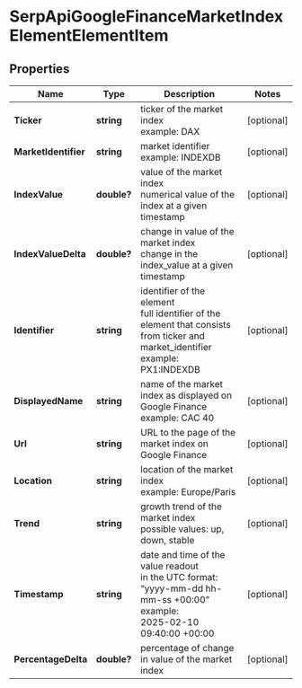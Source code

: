 # SerpApiGoogleFinanceMarketIndexElementElementItem


## Properties

| Name | Type | Description | Notes |
|------------ | ------------- | ------------- | -------------|
**Ticker** | **string** | ticker of the market index<br>example: DAX |[optional]|
**MarketIdentifier** | **string** | market identifier<br>example: INDEXDB |[optional]|
**IndexValue** | **double?** | value of the market index<br>numerical value of the index at a given timestamp |[optional]|
**IndexValueDelta** | **double?** | change in value of the market index<br>change in the index_value at a given timestamp |[optional]|
**Identifier** | **string** | identifier of the element<br>full identifier of the element that consists from ticker and market_identifier<br>example: PX1:INDEXDB |[optional]|
**DisplayedName** | **string** | name of the market index as displayed on Google Finance<br>example: CAC 40 |[optional]|
**Url** | **string** | URL to the page of the market index on Google Finance |[optional]|
**Location** | **string** | location of the market index<br>example: Europe/Paris |[optional]|
**Trend** | **string** | growth trend of the market index<br>possible values: up, down, stable |[optional]|
**Timestamp** | **string** | date and time of the value readout<br>in the UTC format: “yyyy-mm-dd hh-mm-ss +00:00”<br>example:<br>2025-02-10 09:40:00 +00:00 |[optional]|
**PercentageDelta** | **double?** | percentage of change in value of the market index |[optional]|